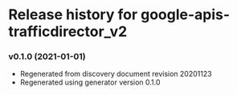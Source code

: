 # Release history for google-apis-trafficdirector_v2

### v0.1.0 (2021-01-01)

* Regenerated from discovery document revision 20201123
* Regenerated using generator version 0.1.0

